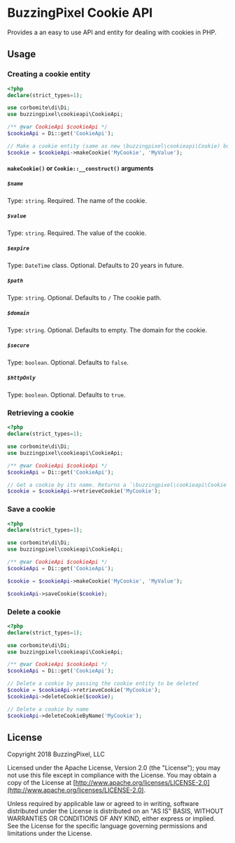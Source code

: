 # BuzzingPixel Cookie API

Provides a an easy to use API and entity for dealing with cookies in PHP.

## Usage

### Creating a cookie entity

```php
<?php
declare(strict_types=1);

use corbomite\di\Di;
use buzzingpixel\cookieapi\CookieApi;

/** @var CookieApi $cookieApi */
$cookieApi = Di::get('CookieApi');

// Make a cookie entity (same as new \buzzingpixel\cookieapi\Cookie) but more testable as method call
$cookie = $cookieApi->makeCookie('MyCookie', 'MyValue');
```

#### `makeCookie()` or `Cookie::__construct()` arguments

##### `$name`

Type: `string`. Required. The name of the cookie.

##### `$value`

Type: `string`. Required. The value of the cookie.

##### `$expire`

Type: `DateTime` class. Optional. Defaults to 20 years in future.

##### `$path`

Type: `string`. Optional. Defaults to `/` The cookie path.

##### `$domain`

Type: `string`. Optional. Defaults to empty. The domain for the cookie.

##### `$secure`

Type: `boolean`. Optional. Defaults to `false`.

##### `$httpOnly`

Type: `boolean`. Optional. Defaults to `true`.

### Retrieving a cookie

```php
<?php
declare(strict_types=1);

use corbomite\di\Di;
use buzzingpixel\cookieapi\CookieApi;

/** @var CookieApi $cookieApi */
$cookieApi = Di::get('CookieApi');

// Get a cookie by its name. Returns a `\buzzingpixel\cookieapi\Cookie` or null if no cookie set
$cookie = $cookieApi->retrieveCookie('MyCookie');
```

### Save a cookie

```php
<?php
declare(strict_types=1);

use corbomite\di\Di;
use buzzingpixel\cookieapi\CookieApi;

/** @var CookieApi $cookieApi */
$cookieApi = Di::get('CookieApi');

$cookie = $cookieApi->makeCookie('MyCookie', 'MyValue');

$cookieApi->saveCookie($cookie);
```

### Delete a cookie

```php
<?php
declare(strict_types=1);

use corbomite\di\Di;
use buzzingpixel\cookieapi\CookieApi;

/** @var CookieApi $cookieApi */
$cookieApi = Di::get('CookieApi');

// Delete a cookie by passing the cookie entity to be deleted
$cookie = $cookieApi->retrieveCookie('MyCookie');
$cookieApi->deleteCookie($cookie);

// Delete a cookie by name
$cookieApi->deleteCookieByName('MyCookie');
```

## License

Copyright 2018 BuzzingPixel, LLC

Licensed under the Apache License, Version 2.0 (the "License");
you may not use this file except in compliance with the License.
You may obtain a copy of the License at [http://www.apache.org/licenses/LICENSE-2.0](http://www.apache.org/licenses/LICENSE-2.0).

Unless required by applicable law or agreed to in writing, software
distributed under the License is distributed on an "AS IS" BASIS,
WITHOUT WARRANTIES OR CONDITIONS OF ANY KIND, either express or implied.
See the License for the specific language governing permissions and
limitations under the License.
